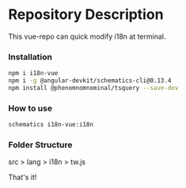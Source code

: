 # Repository Description

This vue-repo can quick modify i18n at terminal.

### Installation

```bash
npm i i18n-vue
npm i -g @angular-devkit/schematics-cli@0.13.4
npm install @phenomnomnominal/tsquery --save-dev
```

### How to use

```bash
schematics i18n-vue:i18n
```

### Folder Structure
src > lang > i18n > tw.js

That's it!
 